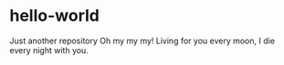 # hello-world
Just another repository
Oh my my my! Living for you every moon, I die every night with you.
